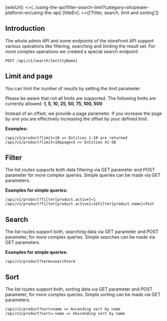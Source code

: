 [wikiUrl]: <>(../using-the-api/filter-search-limit?category=shopware-platform-en/using-the-api)
[titleEn]: <>(['Filter, search, limit and sorting'])
## Introduction

The whole admin API and some endpoints of the storefront API support
various operations like filtering, searching and limiting the result
set. For more complex operations we created a special search endpoint:

    POST /api/v1/search/{entityName}

## Limit and page

You can limit the number of results by setting the *limit* parameter.

Please be aware that not all limits are supported. The following
limits are currently allowed: **1, 5, 10, 25, 50, 75, 100, 500**

Instead of an offset, we provide a page parameter. If you increase
the page by one you are effectively increasing the offset by your
defined limit.

**Examples:**

    /api/v1/product?limit=10 => Entities 1-10 are returned
    /api/v1/product?limit=10&page=5 => Entities 41-50

## Filter

The list routes supports both data filtering via GET parameter and POST
parameter for more complex queries. Simple queries can be made via GET
parameters.

**Examples for simple queries:**

    /api/v1/product?filter[product.active]=1
    /api/v1/product?filter[product.active]=1&filter[product.name]=Test

## Search

The list routes support both, searching data via GET parameter and POST
parameter, for more complex queries. Simple searches can be made via GET
parameters.

**Examples for simple queries:**

    /api/v1/product?term=searchterm

## Sort

The list routes support both, sorting data via GET parameter and POST
parameter, for more complex queries. Simple sorting can be made via GET
parameters.

    /api/v1/product?sort=name => Ascending sort by name
    /api/v1/product?sort=-name => Descending sort by name
